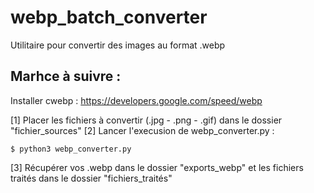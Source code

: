 # webp_batch_converter
Utilitaire pour convertir des images au format .webp

## Marhce à suivre :

Installer cwebp :
https://developers.google.com/speed/webp


[1] Placer les fichiers à convertir (.jpg - .png - .gif) dans le dossier "fichier_sources"
[2] Lancer l'execusion de webp_converter.py :

    $ python3 webp_converter.py

[3] Récupérer vos .webp dans le dossier "exports_webp" et les fichiers traités dans le dossier "fichiers_traités"
